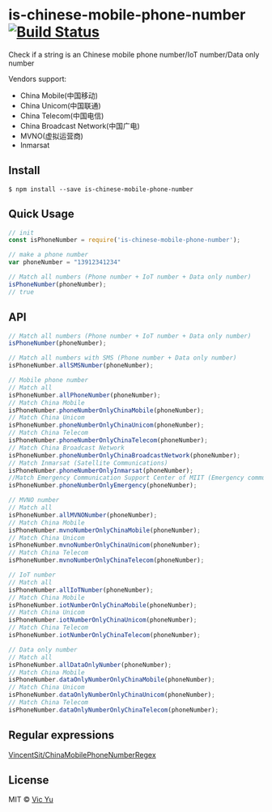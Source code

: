 # is-chinese-mobile-phone-number [![Build Status](https://travis-ci.org/Vic020/is-chinese-mobile-phone-number.svg?branch=master)](https://travis-ci.org/Vic020/is-chinese-mobile-phone-number)

Check if a string is an Chinese mobile phone number/IoT number/Data only number

Vendors support:
- China Mobile(中国移动)
- China Unicom(中国联通)
- China Telecom(中国电信)
- China Broadcast Network(中国广电)
- MVNO(虚拟运营商)
- Inmarsat

## Install

```
$ npm install --save is-chinese-mobile-phone-number
```

## Quick Usage
```js
// init
const isPhoneNumber = require('is-chinese-mobile-phone-number');

// make a phone number 
var phoneNumber = "13912341234"

// Match all numbers (Phone number + IoT number + Data only number)
isPhoneNumber(phoneNumber);
// true

```

## API

```js
// Match all numbers (Phone number + IoT number + Data only number)
isPhoneNumber(phoneNumber);

// Match all numbers with SMS (Phone number + Data only number)
isPhoneNumber.allSMSNumber(phoneNumber);

// Mobile phone number
// Match all
isPhoneNumber.allPhoneNumber(phoneNumber);
// Match China Mobile
isPhoneNumber.phoneNumberOnlyChinaMobile(phoneNumber);
// Match China Unicom
isPhoneNumber.phoneNumberOnlyChinaUnicom(phoneNumber);
// Match China Telecom
isPhoneNumber.phoneNumberOnlyChinaTelecom(phoneNumber);
// Match China Broadcast Network
isPhoneNumber.phoneNumberOnlyChinaBroadcastNetwork(phoneNumber);
// Match Inmarsat (Satellite Communications)
isPhoneNumber.phoneNumberOnlyInmarsat(phoneNumber);
//Match Emergency Communication Support Center of MIIT (Emergency communications)
isPhoneNumber.phoneNumberOnlyEmergency(phoneNumber);

// MVNO number
// Match all
isPhoneNumber.allMVNONumber(phoneNumber);
// Match China Mobile
isPhoneNumber.mvnoNumberOnlyChinaMobile(phoneNumber);
// Match China Unicom
isPhoneNumber.mvnoNumberOnlyChinaUnicom(phoneNumber);
// Match China Telecom
isPhoneNumber.mvnoNumberOnlyChinaTelecom(phoneNumber);

// IoT number
// Match all
isPhoneNumber.allIoTNumber(phoneNumber);
// Match China Mobile
isPhoneNumber.iotNumberOnlyChinaMobile(phoneNumber);
// Match China Unicom
isPhoneNumber.iotNumberOnlyChinaUnicom(phoneNumber);
// Match China Telecom
isPhoneNumber.iotNumberOnlyChinaTelecom(phoneNumber);

// Data only number
// Match all
isPhoneNumber.allDataOnlyNumber(phoneNumber);
// Match China Mobile
isPhoneNumber.dataOnlyNumberOnlyChinaMobile(phoneNumber);
// Match China Unicom
isPhoneNumber.dataOnlyNumberOnlyChinaUnicom(phoneNumber);
// Match China Telecom
isPhoneNumber.dataOnlyNumberOnlyChinaTelecom(phoneNumber);
```

## Regular expressions
[VincentSit/ChinaMobilePhoneNumberRegex](https://github.com/VincentSit/ChinaMobilePhoneNumberRegex)

## License

MIT © [Vic Yu](https://vicyu.com)
